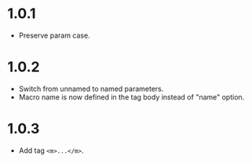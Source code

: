 # 1.0.1

-   Preserve param case.


# 1.0.2

-   Switch from unnamed to named parameters.
-   Macro name is now defined in the tag body instead of "name" option.


# 1.0.3

-   Add tag `<m>...</m>`.

